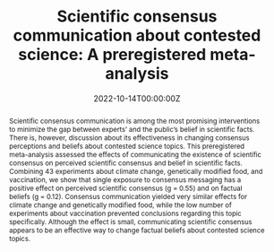 ---
title: "Scientific consensus communication about contested science: A preregistered meta-analysis"

# Authors
# If you created a profile for a user (e.g. the default `admin` user), write the username (folder name) here 
# and it will be replaced with their full name and linked to their profile.
authors:
- admin
- Gabi Schaap
- Harm Veling
- Jonathan van 't Riet
- Moniek Buijzen

date: "2022-10-14T00:00:00Z"
doi: "https://doi.org/10.1177/09567976221083219"

# Schedule page publish date (NOT publication's date).
publishDate: "2022-02-07T00:00:00Z"

# Publication type.
# Legend: 0 = Uncategorized; 1 = Conference paper; 2 = Journal article;
# 3 = Preprint / Working Paper; 4 = Report; 5 = Book; 6 = Book section;
# 7 = Thesis; 8 = Patent
publication_types: ["2"]

# Publication name and optional abbreviated publication name.
publication: In *Psychological Science*
publication_short: In *Psychological Science*

abstract: Scientific consensus communication is among the most promising interventions to minimize the gap between experts’ and the public’s belief in scientific facts. There is, however, discussion about its effectiveness in changing consensus perceptions and beliefs about contested science topics. This preregistered meta-analysis assessed the effects of communicating the existence of scientific consensus on perceived scientific consensus and belief in scientific facts. Combining 43 experiments about climate change, genetically modified food, and vaccination, we show that single exposure to consensus messaging has a positive effect on perceived scientific consensus (g = 0.55) and on factual beliefs (g = 0.12). Consensus communication yielded very similar effects for climate change and genetically modified food, while the low number of experiments about vaccination prevented conclusions regarding this topic specifically. Although the effect is small, communicating scientific consensus appears to be an effective way to change factual beliefs about contested science topics.

# Summary. An optional shortened abstract.
summary: 

tags: []

# Display this page in the Featured widget?
featured: true

# Custom links (uncomment lines below)
# links:
# - name: Custom Link
#   url: http://example.org

url_pdf: 'https://journals.sagepub.com/doi/epdf/10.1177/09567976221083219'
url_code: 'https://osf.io/9gnkc/'
url_dataset: 'https://osf.io/9gnkc/'
url_poster: ''
url_project: ''
url_slides: ''
url_source: ''
url_video: ''

# Featured image
# To use, add an image named `featured.jpg/png` to your page's folder. 
image:
  caption: 'Image credit: '
  focal_point: ""
  preview_only: false

---